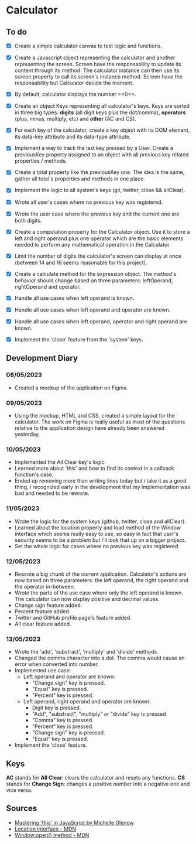 # Calculator

## To do
- [X] Create a simple calculator canvas to test logic and functions.
- [X] Create a Javascript object representing the calculator and another representing the screen. Screen have the responsability to update its content through its method. The calculator instance can then use its screen property to call its screen's instance method. Screen have the responsability but Calculator decide the moment.
- [X] By default, calculator displays the number ==0==.
- [X] Create an object Keys representing all calculator's keys. Keys are sorted in three big types: **digits** (all digit keys plus the dot/comma), **operators** (plus, minus, multiply, etc) and **other** (AC and CS).
- [X] For each key of the calculator, create a key object with its DOM element, its data-key attribute and its data-type attribute.
- [X] Implement a way to track the last key pressed by a User. Create a previousKey property assigned to an object with all previous key related properties / methods.
- [X] Create a total property like the previousKey one. The idea is the same, gather all total's properties and methods in one place.

- [X] Implement the logic to all system's keys (git, twitter, close && allClear).
- [X] Wrote all user's cases where no previous key was registered.
- [X] Wrote the user case where the previous key and the current one are both digits.
- [X] Create a computation property for the Calculator object. Use it to store a left and right operand plus one operator which are the basic elements needed to perform any mathematical operation in the Calculator.
- [X] Limit the number of digits the calculator's screen can display at once (between 14 and 16 seems reasonable for this project).
- [X] Create a calculate method for the expression object. The method's behavior should change based on three parameters: leftOperand, rightOperand and operator.
- [X] Handle all use cases when left operand is known.
- [X] Handle all use cases when left operand and operator are known.
- [X] Handle all use cases when left operand, operator and right operand are known.
- [X] Implement the 'close' feature from the 'system' keys.



## Development Diary

### 08/05/2023
- Created a mockup of the application on Figma.

### 09/05/2023
- Using the mockup, HTML and CSS, created a simple layout for the calculator. The work on Figma is really useful as most of the questions relative to the application design have already been answered yesterday.

### 10/05/2023
- Implemented the All Clear key's logic.
- Learned more about 'this' and how to find its context in a callback function's case.
- Ended up removing more than writing lines today but i take it as a good thing, i recognized early in the development that my implementation was bad and needed to be rewrote.

### 11/05/2023
- Wrote the logic for the system keys (github, twitter, close and allClear).
- Learned about the location property and load method of the Window interface which seems really easy to use, so easy in fact that user's security seems to be a problem but i'll look that up on a bigger project.
- Set the whole logic for cases where no previous key was registered. 

### 12/05/2023
- Rewrote a big chunk of the current application. Calculator's actions are now based on three parameters: the left operand, the right operand and the operator in-between.
- Wrote the parts of the use case where only the left operand is known. The calculator can now display positive and decimal values.
- Change sign feature added.
- Percent feature added.
- Twitter and GitHub profile page's feature added. 
- All clear feature added.

### 13/05/2023
- Wrote the 'add', 'substract', 'multiply' and 'divide' methods.
- Changed the comma character into a dot. The comma would cause an error when converted into number.
- Implemented use case:
    - Left operand and operator are known:
        - "Change sign" key is pressed.
        - "Equal" key is pressed.
        - "Percent" key is pressed.
    - Left operand, right operand and operator are known:
        - Digit key is pressed.
        - "Add", "substract", "multiply" or "divide" key is pressed
        - "Comma" key is pressed. 
        - "Percent" key is pressed. 
        - "Change sign" key is pressed. 
        - "Equal" key is pressed. 
- Implement the 'close' feature.

## Keys
**AC** stands for **All Clear**: clears the calculator and resets any functions.
**CS** stands for **Change Sign**: changes a positive number into a negative one and vice versa.

## Sources
- [Mastering 'this' in JavaScript by Michelle Glenow](https://thenewstack.io/mastering-javascript-callbacks-bind-apply-call/)
- [Location interface - MDN](https://developer.mozilla.org/en-US/docs/Web/API/Location)
- [Window:open() method - MDN](https://developer.mozilla.org/en-US/docs/Web/API/Window/open)